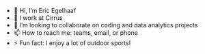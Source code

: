 - 👋 Hi, I’m Eric Egelhaaf
- 👀 I work at Cirrus
- 💞️ I’m looking to collaborate on coding and data analytics projects
- 📫 How to reach me: teams, email, or phone
- ⚡ Fun fact: I enjoy a lot of outdoor sports!

<!---
ericegelhaaf/ericegelhaaf is a ✨ special ✨ repository because its `README.md` (this file) appears on your GitHub profile.
You can click the Preview link to take a look at your changes.
--->
